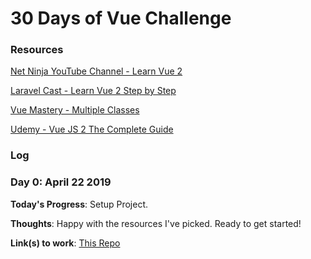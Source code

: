 
# 30 Days of Vue Challenge

### Resources
[Net Ninja YouTube Channel - Learn Vue 2](https://www.youtube.com/playlist?list=PL4cUxeGkcC9gQcYgjhBoeQH7wiAyZNrYa)

[Laravel Cast - Learn Vue 2 Step by Step](https://laracasts.com/series/learn-vue-2-step-by-step)

[Vue Mastery - Multiple Classes](https://www.vuemastery.com/)

[Udemy - Vue JS 2 The Complete Guide](https://www.udemy.com/vuejs-2-the-complete-guide/?ranMID=39197&ranEAID=jU79Zysihs4&ranSiteID=jU79Zysihs4-DLw7IWgPwirnNu4lDk5FLg&LSNPUBID=jU79Zysihs4)

### Log

### Day 0: April 22 2019

**Today's Progress**: Setup Project.

**Thoughts**: Happy with the resources I've picked. Ready to get started!

**Link(s) to work**:
[This Repo](https://github.com/gustsu/30-days-of-vue)

